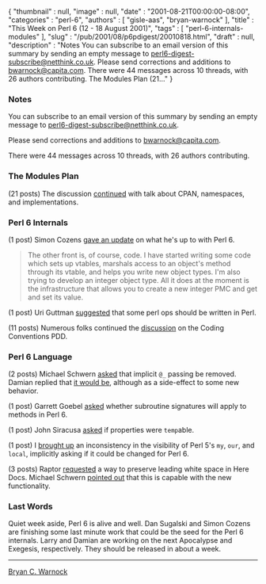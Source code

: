{
   "thumbnail" : null,
   "image" : null,
   "date" : "2001-08-21T00:00:00-08:00",
   "categories" : "perl-6",
   "authors" : [
      "gisle-aas",
      "bryan-warnock"
   ],
   "title" : "This Week on Perl 6 (12 - 18 August 2001)",
   "tags" : [
      "perl-6-internals-modules"
   ],
   "slug" : "/pub/2001/08/p6pdigest/20010818.html",
   "draft" : null,
   "description" : "Notes You can subscribe to an email version of this summary by sending an empty message to perl6-digest-subscribe@netthink.co.uk. Please send corrections and additions to bwarnock@capita.com. There were 44 messages across 10 threads, with 26 authors contributing. The Modules Plan (21..."
}



### <span id="Notes">Notes</span>

You can subscribe to an email version of this summary by sending an empty message to <perl6-digest-subscribe@netthink.co.uk>.

Please send corrections and additions to <bwarnock@capita.com>.

There were 44 messages across 10 threads, with 26 authors contributing.

### <span id="The_Modules_Plan">The Modules Plan</span>

(21 posts) The discussion [continued](http://archive.develooper.com/perl6-stdlib@perl.org/msg00163.html) with talk about CPAN, namespaces, and implementations.

### <span id="Perl_6_Internals">Perl 6 Internals</span>

(1 post) Simon Cozens [gave an update](http://archive.develooper.com/perl6-internals@perl.org/msg03449.html) on what he's up to with Perl 6.

> The other front is, of course, code. I have started writing some code which sets up vtables, marshals access to an object's method through its vtable, and helps you write new object types. I'm also trying to develop an integer object type. All it does at the moment is the infrastructure that allows you to create a new integer PMC and get and set its value.

(1 post) Uri Guttman [suggested](http://archive.develooper.com/perl6-internals@perl.org/msg03453.html) that some perl ops should be written in Perl.

(11 posts) Numerous folks continued the [discussion](http://archive.develooper.com/perl6-internals@perl.org/msg03441.html) on the Coding Conventions PDD.

### <span id="Perl_6_Language">Perl 6 Language</span>

(2 posts) Michael Schwern [asked](http://archive.develooper.com/perl6-language@perl.org/msg08024.html) that implicit `@_` passing be removed. Damian replied that [it would be](http://archive.develooper.com/perl6-language@perl.org/msg08025.html), although as a side-effect to some new behavior.

(1 post) Garrett Goebel [asked](http://archive.develooper.com/perl6-language@perl.org/msg08026.html) whether subroutine signatures will apply to methods in Perl 6.

(1 post) John Siracusa [asked](http://archive.develooper.com/perl6-language@perl.org/msg08027.html) if properties were `temp`able.

(1 post) I [brought up](http://archive.develooper.com/perl6-language@perl.org/msg08028.html) an inconsistency in the visibility of Perl 5's `my`, `our`, and `local`, implicitly asking if it could be changed for Perl 6.

(3 posts) Raptor [requested](http://archive.develooper.com/perl6-language@perl.org/msg08029.html) a way to preserve leading white space in Here Docs. Michael Schwern [pointed out](http://archive.develooper.com/perl6-language@perl.org/msg08031.html) that this is capable with the new functionality.

### <span id="Last_Words">Last Words</span>

Quiet week aside, Perl 6 is alive and well. Dan Sugalski and Simon Cozens are finishing some last minute work that could be the seed for the Perl 6 internals. Larry and Damian are working on the next Apocalypse and Exegesis, respectively. They should be released in about a week.

------------------------------------------------------------------------

[Bryan C. Warnock](mailto:bwarnock@capita.com)
